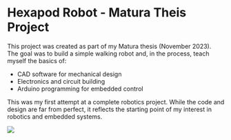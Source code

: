 # Hexapod Robot - Matura Theis Project
This project was created as part of my Matura thesis (November 2023).  
The goal was to build a simple walking robot and, in the process, teach myself the basics of:

- CAD software for mechanical design
- Electronics and circuit building
- Arduino programming for embedded control

This was my first attempt at a complete robotics project. While the code and design are far from perfect, it reflects the starting point of my interest in robotics and embedded systems.

![](./images/hexapod_1.0.jpg)
